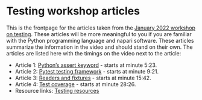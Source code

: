 # Testing workshop articles 

This is the frontpage for the articles taken from the [January 2022 workshop on testing](https://drive.google.com/file/d/1DaMrRz-rLRQ6-_y0J8O3GRpVPCn0rgYs/view). These articles will be more meaningful to you if you are familiar with the Python programming language and napari software. These articles summarize the information in the video and should stand on their own. The articles are listed here with the timings on the video next to the article:  
* Article 1: [Python’s assert keyword](./article-1-pythons-assert-keyword.md) - starts at minute 5:23.  
* Article 2: [Pytest testing framework](./article-2-pytest-testing-frameworks.md) - starts at minute 9:21.  
* Article 3: [Readers and fixtures](./article-3-readers-and-fixtures.md) - starts at minute 15:42.  
* Article 4: [Test coverage](./article-4-test-coverage.md) - starts at minute 28:26.  
* Resource links: [Testing resources](./testing-resources.md)  